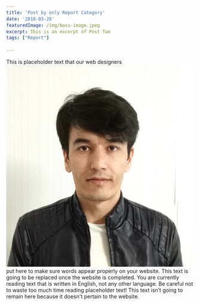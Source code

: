 ```yaml
---
title: 'Post by only Report Category'
date: '2018-03-28'
featuredImage: /img/boss-image.jpeg
excerpt: This is an excerpt of Post Two
tags: ["Report"]

---
```


This is placeholder text that our web designers 
!['Rahmat image'](/static/img/rahmat.jpg)
put here to make sure words appear properly on your website. This text is going to be replaced once the website is completed. You are currently reading text that is written in English, not any other language. Be careful not to waste too much time reading placeholder text! This text isn’t going to remain here because it doesn't pertain to the website.

